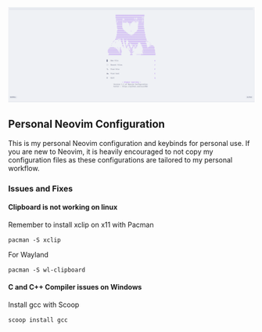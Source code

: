 ![Preview Image 1](images/preview1.png)
## Personal Neovim Configuration
This is my personal Neovim configuration and keybinds for personal use.
If you are new to Neovim, it is heavily encouraged to not copy my configuration files as these configurations are tailored to my personal workflow.


### Issues and Fixes
#### Clipboard is not working on linux
Remember to install xclip on x11 with Pacman
```shell
pacman -S xclip
```
For Wayland
```shell
pacman -S wl-clipboard 
```

#### C and C++ Compiler issues on Windows
Install gcc with Scoop
```shell
scoop install gcc
```
